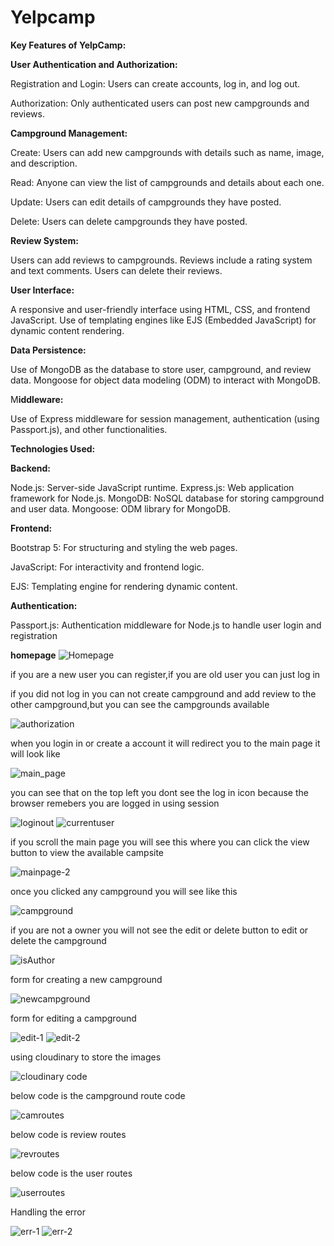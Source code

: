 # Yelpcamp
**Key Features of YelpCamp:**

**User Authentication and Authorization:**

Registration and Login: Users can create accounts, log in, and log out.

Authorization: Only authenticated users can post new campgrounds and reviews.

**Campground Management:**

Create: Users can add new campgrounds with details such as name, image, and description.

Read: Anyone can view the list of campgrounds and details about each one.

Update: Users can edit details of campgrounds they have posted.

Delete: Users can delete campgrounds they have posted.

**Review System:**

Users can add reviews to campgrounds.
Reviews include a rating system and text comments.
Users can delete their reviews.

**User Interface:**

A responsive and user-friendly interface using HTML, CSS, and frontend JavaScript.
Use of templating engines like EJS (Embedded JavaScript) for dynamic content rendering.

**Data Persistence:**

Use of MongoDB as the database to store user, campground, and review data.
Mongoose for object data modeling (ODM) to interact with MongoDB.

M**iddleware:**

Use of Express middleware for session management, authentication (using Passport.js), and other functionalities.

**Technologies Used:**

**Backend:**

Node.js: Server-side JavaScript runtime.
Express.js: Web application framework for Node.js.
MongoDB: NoSQL database for storing campground and user data.
Mongoose: ODM library for MongoDB.

**Frontend:**

Bootstrap 5: For structuring and styling the web pages.

JavaScript: For interactivity and frontend logic.

EJS: Templating engine for rendering dynamic content.

**Authentication:**

Passport.js: Authentication middleware for Node.js to handle user login and registration

**homepage**
![Homepage](https://github.com/user-attachments/assets/bc261f6f-12b6-4199-bd4b-04e0ad20d195)

if you are a new user you can register,if you are old user you can just log in 

if you did not log in you can not create campground and add review to the other campground,but you can see the campgrounds available

![authorization](https://github.com/user-attachments/assets/309a3d8a-6599-4d09-bd1f-b18e5e1f664d)

when you login in or create a account it will redirect you to the main page it will look like

![main_page](https://github.com/user-attachments/assets/14a04daa-6b54-4704-8cd3-00e76e24f5d3)

you can see that on the top left you dont see the log in icon because the browser remebers you are logged in using session

![loginout](https://github.com/user-attachments/assets/e22b0eaf-55fc-4a74-9e68-bbeef9cce6ec)
![currentuser](https://github.com/user-attachments/assets/fa7b25b7-14d3-4422-a866-83d94072b9a9)

 if you scroll the main page you will see this where you can click the view button to view the available campsite
 
![mainpage-2](https://github.com/user-attachments/assets/4c2a55b7-8c6e-46f1-a57b-b7cf0647e68b)

once you  clicked any campground you will see like this

![campground](https://github.com/user-attachments/assets/9f2de789-a30a-4a40-8a3b-a5d3a633e894)

if you are not a owner you will not see the edit or delete button to edit or delete the campground

![isAuthor](https://github.com/user-attachments/assets/e710a916-725f-4b9b-b94f-83fa7338bbe0)

form for creating a new campground

![newcampground](https://github.com/user-attachments/assets/fac2f592-c3e2-45c1-afac-a1717b767b21)

form for editing a campground

![edit-1](https://github.com/user-attachments/assets/d81fe706-9b1e-4a4c-bff5-444e66fb833a)
![edit-2](https://github.com/user-attachments/assets/887fc026-fc7a-41ed-a415-8c9cd85c49e8)


using cloudinary to store the images

![cloudinary code](https://github.com/user-attachments/assets/fc5a3011-82d0-4853-802f-67b3d054295d)


below code is the campground route code

![camroutes](https://github.com/user-attachments/assets/79020748-0ecd-4ed2-87af-69402d5b8509)

below code is review routes

![revroutes](https://github.com/user-attachments/assets/1381130f-daba-44a7-8c9a-6b2a381a5706)

below code is the user routes

![userroutes](https://github.com/user-attachments/assets/4bc61d50-1e0e-44d6-b62a-eee66a967840)

Handling the error

![err-1](https://github.com/user-attachments/assets/63a88e06-6398-42c5-9327-03bfcfecac6a)
![err-2](https://github.com/user-attachments/assets/0c382885-c1fb-41d8-9912-693c2cdafe73)
